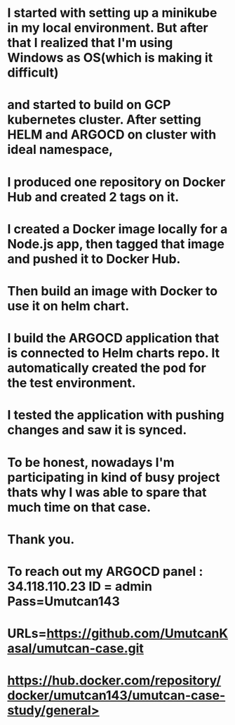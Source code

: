 #     I started with setting up a minikube in my local environment. But after that I realized that I'm using Windows as OS(which is making it difficult)
#     and started to build on GCP kubernetes cluster. After setting HELM and ARGOCD on cluster with ideal namespace,
#     I produced one repository on Docker Hub and created 2 tags on it. 
#     I created a Docker image locally for a Node.js app, then tagged that image and pushed it to Docker Hub.
#     Then build an image with Docker to use it on helm chart.
#     I build the ARGOCD application that is connected to Helm charts repo. It automatically created the pod for the test environment.
#     I tested the application with pushing changes and saw it is synced.
#     To be honest, nowadays I'm participating in kind of busy project thats why I was able to spare that much time on that case.
#     Thank you. 

#     To reach out my ARGOCD panel : 34.118.110.23   ID = admin  Pass=Umutcan143

#     URLs=https://github.com/UmutcanKasal/umutcan-case.git
#          https://hub.docker.com/repository/docker/umutcan143/umutcan-case-study/general>